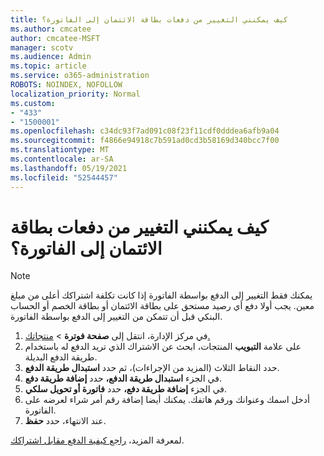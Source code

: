 ```yaml
---
title: كيف يمكنني التغيير من دفعات بطاقة الائتمان إلى الفاتورة؟
ms.author: cmcatee
author: cmcatee-MSFT
manager: scotv
ms.audience: Admin
ms.topic: article
ms.service: o365-administration
ROBOTS: NOINDEX, NOFOLLOW
localization_priority: Normal
ms.custom:
- "433"
- "1500001"
ms.openlocfilehash: c34dc93f7ad091c08f23f11cdf0dddea6afb9a04
ms.sourcegitcommit: f4866e94918c7b591ad0cd3b58169d340bcc7f00
ms.translationtype: MT
ms.contentlocale: ar-SA
ms.lasthandoff: 05/19/2021
ms.locfileid: "52544457"
---
```

# <a name="how-do-i-change-from-credit-card-payments-to-invoice"></a>كيف يمكنني التغيير من دفعات بطاقة الائتمان إلى الفاتورة؟

> [!NOTE]
> يمكنك فقط التغيير إلى الدفع بواسطة الفاتورة إذا كانت تكلفة اشتراكك أعلى من مبلغ معين. يجب أولا دفع أي رصيد مستحق على بطاقة الائتمان أو بطاقة الخصم أو الحساب البنكي قبل أن تتمكن من التغيير إلى الدفع بواسطة الفاتورة.

1. في مركز الإدارة، انتقل إلى **صفحة فوترة**  >  [منتجاتك.](https://go.microsoft.com/fwlink/p/?linkid=842054)
2. على علامة **التبويب** المنتجات، ابحث عن الاشتراك الذي تريد الدفع له باستخدام طريقة الدفع البديلة.
3. حدد النقاط الثلاث (المزيد من الإجراءات)، ثم حدد **استبدال طريقة الدفع**.
4. في الجزء **استبدال طريقة الدفع،** حدد **إضافة طريقة دفع**.
5. في الجزء **إضافة طريقة دفع،** حدد **فاتورة أو تحويل سلكي**.
6. أدخل اسمك وعنوانك ورقم هاتفك. يمكنك أيضا إضافة رقم أمر شراء لعرضه على الفاتورة.
7. عند الانتهاء، حدد **حفظ**.

لمعرفة المزيد، [راجع كيفية الدفع مقابل اشتراكك](/microsoft-365/commerce/billing-and-payments/pay-for-your-subscription).